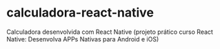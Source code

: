 # calculadora-react-native
Calculadora desenvolvida com React Native (projeto prático curso React Native: Desenvolva APPs Nativas para Android e iOS)
